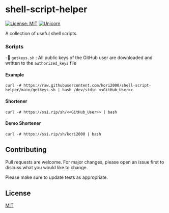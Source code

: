 # shell-script-helper
[![License: MIT](https://img.shields.io/badge/License-MIT-yellow.svg)](https://github.com/kori2000/telegram-bot/blob/main/LICENSE)
[![Unicorn](https://img.shields.io/badge/nyancat-approved-ff69b4.svg)](https://www.youtube.com/watch?v=QH2-TGUlwu4)

A collection of useful shell scripts.

### Scripts

-🚀 `getkeys.sh` : All public keys of the GitHub user are downloaded and written to the `authorized_keys` file

#### Example
```
curl -# https://raw.githubusercontent.com/kori2000/shell-script-helper/main/getkeys.sh | bash /dev/stdin <<GitHub_User>>
```

#### Shortener
```
curl -# https://ssi.rip/sh/<<GitHub_User>> | bash
```

#### Demo Shortener
```
curl -# https://ssi.rip/sh/kori2000 | bash
```

## Contributing
Pull requests are welcome. For major changes, please open an issue first to discuss what you would like to change.

Please make sure to update tests as appropriate.

## License
[MIT](https://choosealicense.com/licenses/mit/)